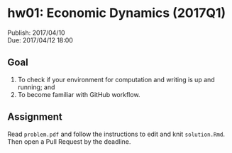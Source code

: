 # hw01: Economic Dynamics (2017Q1)

Publish: 2017/04/10  
Due: 2017/04/12 18:00

## Goal

1. To check if your environment for computation and writing is up and running; and
2. To become familiar with GitHub workflow.

## Assignment

Read `problem.pdf` and follow the instructions to edit and knit `solution.Rmd`. Then open a Pull Request by the deadline. 

